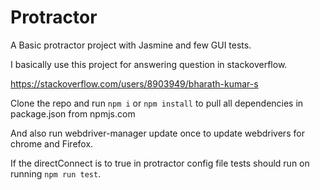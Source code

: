 # Protractor

A Basic protractor project with Jasmine and few GUI tests.

I basically use this project for answering question in stackoverflow. 

https://stackoverflow.com/users/8903949/bharath-kumar-s

Clone the repo and run `npm i` or `npm install` to pull all dependencies in package.json from npmjs.com

And also run webdriver-manager update once to update webdrivers for chrome and Firefox.

If the directConnect is to true in protractor config file tests should run on running `npm run test`.
